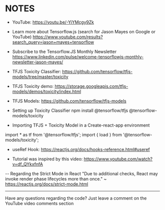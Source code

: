 # NOTES

- YouTube: https://youtu.be/-YiYMcgy9Zk

- Learn more about Tensorflow.js (search for Jason Mayes on Google or YouTube)
https://www.youtube.com/results?search_query=jason+mayes+tensorflow

- Subscribe to the Tensorflow.JS Monthly Newsletter
https://www.linkedin.com/pulse/welcome-tensorflowjs-monthly-newsletter-jason-mayes/

- TFJS Toxicity Classifier: https://github.com/tensorflow/tfjs-models/tree/master/toxicity

- TFJS Toxicity demo: https://storage.googleapis.com/tfjs-models/demos/toxicity/index.html

- TFJS Models:
https://github.com/tensorflow/tfjs-models

- Setting up Toxicity Classifier
npm install @tensorflow/tfjs @tensorflow-models/toxicity

- Importing TFJS + Toxicity Model in a Create-react-app environment

import * as tf from '@tensorflow/tfjs';
import { load } from '@tensorflow-models/toxicity';

- useRef Hook: https://reactjs.org/docs/hooks-reference.html#useref

- Tutorial was inspired by this video:
https://www.youtube.com/watch?v=df_QYkxfnfA

-- Regarding the Strict Mode in React
"Due to additional checks, React may invoke render phase lifecycles more than once." ~ https://reactjs.org/docs/strict-mode.html

---

Have any questions regarding the code? Just leave a comment on the YouTube video comments section
